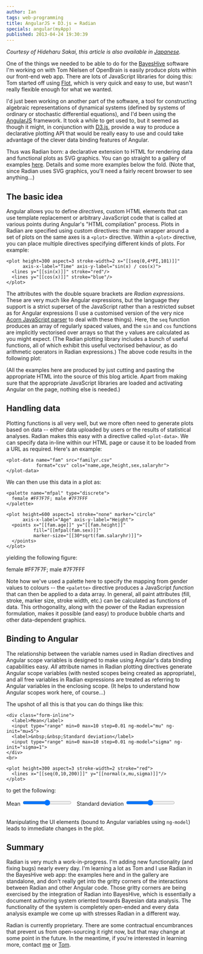 ```yaml
---
author: Ian
tags: web-programming
title: AngularJS + D3.js = Radian
specials: angular(myApp)
published: 2013-04-24 19:30:39
---
```

*Courtesy of Hideharu Sakai, this article is also available in
 [Japanese](http://ja.d3js.info/skybluetrades/).*

One of the things we needed to be able to do for the [BayesHive][bh]
software I'm working on with Tom Nielsen of OpenBrain is easily
produce plots within our front-end web app.  There are lots of
JavaScript libraries for doing this: Tom started off using
[Flot][flot], which is very quick and easy to use, but wasn't really
flexible enough for what we wanted.

I'd just been working on another part of the software, a tool for
constructing algebraic representations of dynamical systems (defined
by systems of ordinary or stochastic differential equations), and I'd
been using the [AngularJS][angular] framework.  It took a while to get
used to, but it seemed as though it might, in conjunction with
[D3.js][d3], provide a way to produce a declarative plotting API that
would be really easy to use and could take advantage of the clever
data binding features of Angular.

Thus was Radian born: a declarative extension to HTML for rendering
data and functional plots as SVG graphics.  You can go straight to a
gallery of examples [here](/radian).  Details and some more examples
below the fold.  (Note that, since Radian uses SVG graphics, you'll
need a fairly recent browser to see anything...)

<!--MORE-->

## The basic idea

Angular allows you to define *directives*, custom HTML elements that
can use template replacement or arbitrary JavaScript code that is
called at various points during Angular's "HTML compilation" process.
Plots in Radian are specified using custom directives: the main
wrapper around a set of plots on the same axes is a `<plot>`
directive.  Within a `<plot>` directive, you can place multiple
directives specifying different kinds of plots.  For example:

~~~~ {.html}
<plot height=300 aspect=3 stroke-width=2 x="[[seq(0,4*PI,101)]]"
      axis-x-label="Time" axis-y-label="sin(x) / cos(x)">
  <lines y="[[sin(x)]]" stroke="red"/>
  <lines y="[[cos(x)]]" stroke="blue"/>
</plot>
~~~~

The attributes with the double square brackets are *Radian
expressions*.  These are very much like Angular expressions, but the
language they support is a strict superset of the JavaScript rather
than a restricted subset as for Angular expressions (I use a
customised version of the very nice [Acorn JavaScript parser][acorn]
to deal with these things).  Here, the `seq` function produces an
array of regularly spaced values, and the `sin` and `cos` functions
are implicitly vectorised over arrays so that the `y` values are
calculated as you might expect.  (The Radian plotting library includes
a bunch of useful functions, all of which exhibit this useful
vectorised behaviour, as do arithmetic operators in Radian
expressions.)  The above code results in the following plot:

<plot height=300 aspect=3 stroke-width=2 x="[[seq(0,4*PI,101)]]"
      axis-x-label="Time" axis-y-label="sin(x) / cos(x)">
  <lines y="[[sin(x)]]" stroke="red"/>
  <lines y="[[cos(x)]]" stroke="blue"/>
</plot>

(All the examples here are produced by just cutting and pasting the
appropriate HTML into the source of this blog article.  Apart from
making sure that the appropriate JavaScript libraries are loaded and
activating Angular on the page, nothing else is needed.)

## Handling data

Plotting functions is all very well, but we more often need to
generate plots based on data -- either data uploaded by users or the
results of statistical analyses.  Radian makes this easy with a
directive called `<plot-data>`.  We can specify data in-line within
our HTML page or cause it to be loaded from a URL as required.  Here's
an example:

~~~~ {.html}
<plot-data name="fam" src="familyr.csv"
           format="csv" cols="name,age,height,sex,salaryhr">
</plot-data>
~~~~

We can then use this data in a plot as:

~~~~ {.html}
<palette name="mfpal" type="discrete">
  female #FF7F7F; male #7F7FFF
</palette>

<plot height=600 aspect=1 stroke="none" marker="circle"
      axis-x-label="Age" axis-y-label="Height">
  <points x="[[fam.age]]" y="[[fam.height]]"
          fill="[[mfpal(fam.sex)]]"
          marker-size="[[30*sqrt(fam.salaryhr)]]">
  </points>
</plot>
~~~~

yielding the following figure:

<palette name="mfpal" type="discrete">
  female #FF7F7F; male #7F7FFF
</palette>

<plot height=600 aspect=1 stroke="none" marker="circle"
      axis-x-label="Age" axis-y-label="Height">
  <points x="[[fam.age]]" y="[[fam.height]]"
          fill="[[mfpal(fam.sex)]]"
          marker-size="[[30*sqrt(fam.salaryhr)]]">
  </points>
</plot>

<plot-data name="fam" src="familyr.csv"
           format="csv" cols="name,age,height,sex,salaryhr">
</plot-data>

Note how we've used a palette here to specify the mapping from gender
values to colours -- the `<palette>` directive produces a JavaScript
*function* that can then be applied to a data array.  In general, all
paint attributes (fill, stroke, marker size, stroke width, etc.) can
be calculated as functions of data.  This orthogonality, along with
the power of the Radian expression formulation, makes it possible (and
easy) to produce bubble charts and other data-dependent graphics.

## Binding to Angular

The relationship between the variable names used in Radian directives
and Angular scope variables is designed to make using Angular's data
binding capabilities easy.  *All* attribute names in Radian plotting
directives generate Angular scope variables (with nested scopes being
created as appropriate), and all free variables in Radian expressions
are treated as referring to Angular variables in the enclosing scope.
(It helps to understand how Angular scopes work here, of course...)

The upshot of all this is that you can do things like this:

~~~~ {.html}
<div class="form-inline">
  <label>Mean</label>
  <input type="range" min=0 max=10 step=0.01 ng-model="mu" ng-init="mu=5">
  <label>&nbsp;&nbsp;Standard deviation</label>
  <input type="range" min=0 max=10 step=0.01 ng-model="sigma" ng-init="sigma=1">
</div>
<br>

<plot height=300 aspect=3 stroke-width=2 stroke="red">
  <lines x="[[seq(0,10,200)]]" y="[[normal(x,mu,sigma)]]"/>
</plot>
~~~~

to get the following:

<div class="form-inline">
  <label>Mean</label>
  <input type="range" min=0 max=10 step=0.01 ng-model="mu" ng-init="mu=5">
  <label>&nbsp;&nbsp;Standard deviation</label>
  <input type="range" min=0.01 max=10 step=0.01 ng-model="sigma" ng-init="sigma=1">
</div>
<br>

<plot height=300 aspect=3 stroke-width=2 stroke="red">
  <lines x="[[seq(0,10,200)]]" y="[[normal(x,mu,sigma)]]"/>
</plot>

Manipulating the UI elements (bound to Angular variables using
`ng-model`) leads to immediate changes in the plot.

## Summary

Radian is very much a work-in-progress.  I'm adding new functionality
(and fixing bugs) nearly every day.  I'm learning a lot as Tom and I
use Radian in the BayesHive web app: the examples here and in the
gallery are standalone, and don't really get into the gritty corners
of the interactions between Radian and other Angular code.  Those
gritty corners are being exercised by the integration of Radian into
BayesHive, which is essentially a document authoring system oriented
towards Bayesian data analysis.  The functionality of the system is
completely open-ended and every data analysis example we come up with
stresses Radian in a different way.

Radian is currently proprietary.  There are some contractual
encumbrances that prevent us from open-sourcing it right now, but that
may change at some point in the future.  In the meantime, if you're
interested in learning more, contact
[me](mailto:ian@skybluetrades.net) or
[Tom](mailto:tomn@openbrain.org).


[bh]: http://www.bayeshive.com/
[flot]: http://www.flotcharts.org/
[angular]: http://angularjs.org/
[d3]: http://d3js.org/
[acorn]: http://marijnhaverbeke.nl/blog/acorn.html

<style type="text/css">
.radian svg {
  -webkit-touch-callout: none;
  -webkit-user-select: none;
  -khtml-user-select: none;
  -moz-user-select: none;
  -ms-user-select: none;
  user-select: none;
  display: block;
  width:100%;
  height:100%;
}
.radian svg text{font:normal 12px Arial;}
.radian svg .title{font:bold 14px Arial;}
.radian .no-data{font-size:18px;font-weight:bold;}
.radian .background{fill:white;fill-opacity:0;}
.radian div.radian-ui{margin:5px;}
.radian div.radian-ui .var-select{width:50px;}
.radian .axis path{fill:none;stroke:#000;stroke-opacity:.75;shape-rendering:crispEdges;}
.radian .axis line{fill:none;stroke:#000;stroke-opacity:.25;shape-rendering: crispEdges;}
.radian .axis path.domain{stroke-opacity:.75;}
.radian .axis line.zero{stroke-opacity:.75;}
.radian .axis .axisMaxMin text{font-weight:bold;}
.radian .brush .extent{stroke:#fff;fill-opacity:.125;shape-rendering:crispEdges;}
</style>
<script src="/radian/js/jquery.js"></script>
<script src="/radian/js/bootstrap.js"></script>
<script src="/radian/js/d3.v2.js"></script>
<script src="/radian/js/angular.min.js"></script>
<script src="/radian/js/radian.js"></script>
<script src="/radian/js/html5slider.js"></script>
<script>
angular.module('myApp', ['radian']);
</script>
